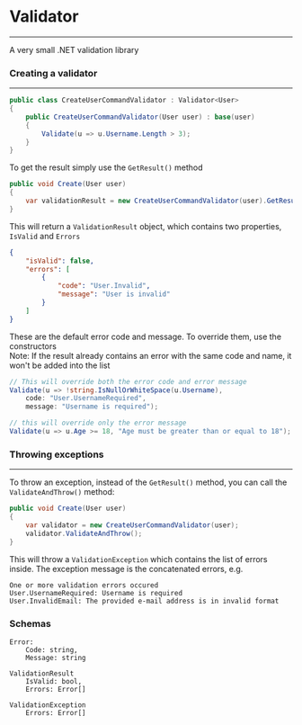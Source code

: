 # Validator
---
A very small .NET validation library

### Creating a validator
---
``` C#
public class CreateUserCommandValidator : Validator<User>
{
    public CreateUserCommandValidator(User user) : base(user)
    {
        Validate(u => u.Username.Length > 3);
    }
}
```

To get the result simply use the `GetResult()` method
``` C#
public void Create(User user)
{
    var validationResult = new CreateUserCommandValidator(user).GetResult();
}
```

This will return a `ValidationResult` object, which contains two properties, `IsValid` and `Errors`  
``` json
{
    "isValid": false,
    "errors": [
        {
            "code": "User.Invalid",
            "message": "User is invalid"
        }
    ]
}
```
These are the default error code and message. To override them, use the constructors  
Note: If the result already contains an error with the same code and name, it won't be added into the list
``` C#
// This will override both the error code and error message
Validate(u => !string.IsNullOrWhiteSpace(u.Username),
    code: "User.UsernameRequired",
    message: "Username is required");

// this will override only the error message
Validate(u => u.Age >= 18, "Age must be greater than or equal to 18");
```

### Throwing exceptions
---
To throw an exception, instead of the `GetResult()` method, you can call the `ValidateAndThrow()` method:
``` C#
public void Create(User user)
{
    var validator = new CreateUserCommandValidator(user);
    validator.ValidateAndThrow();
}
```
This will throw a `ValidationException` which contains the list of errors inside. The exception message is the concatenated errors, e.g.
``` 
One or more validation errors occured
User.UsernameRequired: Username is required
User.InvalidEmail: The provided e-mail address is in invalid format
```

### Schemas
``` 
Error:
    Code: string,
    Message: string
```

``` 
ValidationResult
    IsValid: bool,
    Errors: Error[]
```

``` 
ValidationException
    Errors: Error[]
```